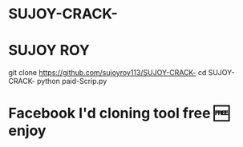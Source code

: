 # SUJOY-CRACK-

# SUJOY ROY 


git clone https://github.com/sujoyroy113/SUJOY-CRACK-
cd SUJOY-CRACK-
python paid-Scrip.py

# Facebook I'd cloning tool free 🆓 enjoy 



